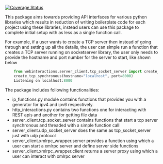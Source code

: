 [![Coverage Status](https://coveralls.io/repos/github/Vinesh0299/webinteractions/badge.svg?branch=main)](https://coveralls.io/github/Vinesh0299/webinteractions?branch=main)

This package aims towards providing API interfaces for various python libraries which results in reduction of
writing boilerplate code for each project using these libraries, instead users can use this package to complete
initial setup with as less as a single function call.

For example, if a user wants to create a TCP server then instead of going through and setting up all the details,
the user can simple run a function that creates a TCP server running on socketserver library, the user only needs to
provide the hostname and port number for the server to start, like shown below

```python
    from webinteractions.server_client.tcp_socket_server import create_tcp_synchronous()
    create_tcp_synchronous(hostname="localhost", port=8000)
    Listening on localhost:8000
```

The package includes following functionalities:

* ip_functions.py module contains functions that provides you with a generator for ipv4 and ipv6 respectively.
* http_interactions.py contains two functions one for interacting with REST apis and another for getting file data
* server_client.tcp_socket_server contains functions that start a tcp server synchronous and threaded with a simple function call
* server_client.udp_socket_server does the same as tcp_socket_server just with udp protocol
* server_client.xmlrpc_wrapper.server provides a function using which a user can start a xmlrpc server and define server side functions
* server_client.xmlrpc_wrapper.client returns a server proxy using which a user can interact with xmlrpc server